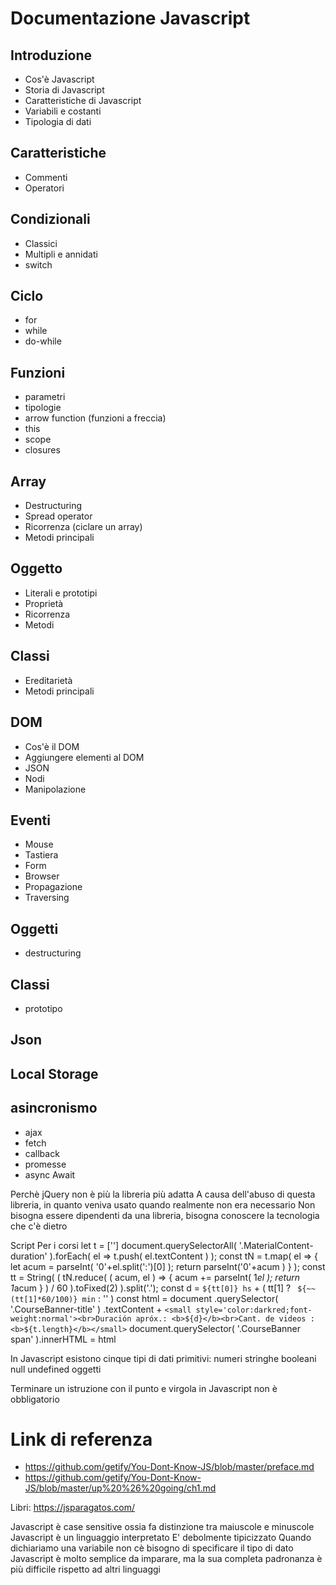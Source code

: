 # Documentazione Javascript 

## Introduzione
- Cos'è Javascript
- Storia di Javascript 
- Caratteristiche di Javascript
- Variabili e costanti
- Tipologia di dati

## Caratteristiche
- Commenti
- Operatori

## Condizionali
- Classici
- Multipli e annidati
- switch

## Ciclo
- for
- while
- do-while

## Funzioni
- parametri
- tipologie
- arrow function (funzioni a freccia)
- this
- scope
- closures

## Array
- Destructuring
- Spread operator
- Ricorrenza (ciclare un array)
- Metodi principali

## Oggetto
- Literali e prototipi
- Proprietà
- Ricorrenza 
- Metodi

## Classi
- Ereditarietà
- Metodi principali

## DOM
- Cos'è il DOM
- Aggiungere elementi al DOM
- JSON
- Nodi
- Manipolazione

## Eventi
- Mouse
- Tastiera
- Form
- Browser
- Propagazione
- Traversing


## Oggetti
- destructuring

## Classi
- prototipo

## Json

## Local Storage

## asincronismo
- ajax
- fetch
- callback
- promesse
- async Await


Perchè jQuery non è più la libreria più adatta
A causa dell'abuso di questa libreria, in quanto veniva usato quando realmente non era necessario
Non bisogna essere dipendenti da una libreria, bisogna conoscere la tecnologia che c'è dietro


Script Per i corsi
let t = ['']
document.querySelectorAll( '.MaterialContent-duration' ).forEach( el => t.push( el.textContent ) );
const tN = t.map( el => { let acum = parseInt( '0'+el.split(':')[0] ); return parseInt('0'+acum ) } );
const tt = String( ( tN.reduce( ( acum, el ) => { acum += parseInt( 1*el ); return 1*acum } ) / 60 ).toFixed(2) ).split('.');
const d = `${tt[0]} hs` + ( tt[1] ? ` ${~~(tt[1]*60/100)} min` : '' )
const html = document
  .querySelector( '.CourseBanner-title' )
  .textContent + `<small style='color:darkred;font-weight:normal'><br>Duración apróx.: <b>${d}</b><br>Cant. de videos : <b>${t.length}</b></small>`
document.querySelector( '.CourseBanner span' ).innerHTML = html

In Javascript esistono cinque tipi di dati primitivi:
numeri
stringhe
booleani
null
undefined
oggetti





Terminare un istruzione con il punto e virgola in Javascript non è obbligatorio









# Link di referenza 
- https://github.com/getify/You-Dont-Know-JS/blob/master/preface.md 
- https://github.com/getify/You-Dont-Know-JS/blob/master/up%20%26%20going/ch1.md

Libri:  https://jsparagatos.com/


Javascript è case sensitive ossia fa distinzione tra maiuscole e minuscole
Javascript è un linguaggio interpretato
E' debolmente tipicizzato
Quando dichiariamo una variabile non cè bisogno di specificare il tipo di dato
Javascript è molto semplice da imparare, ma la sua completa padronanza è più difficile rispetto ad altri linguaggi
